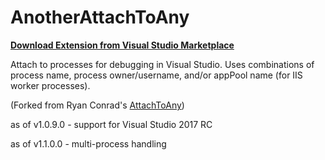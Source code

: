 AnotherAttachToAny
===========

**[Download Extension from Visual Studio Marketplace](https://gallery.msdn.microsoft.com/721de9ac-cdd1-480c-a466-be9df478828e)**

Attach to processes for debugging in Visual Studio.
Uses combinations of process name, process owner/username, and/or appPool name (for IIS worker processes).

(Forked from Ryan Conrad's [AttachToAny](https://github.com/camalot/AttachToAny))

as of v1.0.9.0 - support for Visual Studio 2017 RC

as of v1.1.0.0 - multi-process  handling
